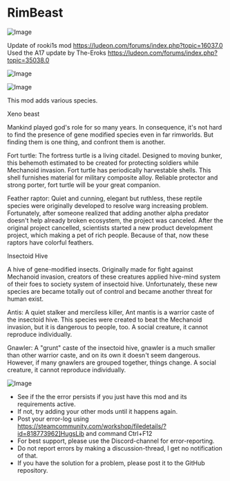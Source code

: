 # RimBeast

![Image](https://i.imgur.com/buuPQel.png)

Update of rooki1s mod
https://ludeon.com/forums/index.php?topic=16037.0
Used the A17 update by The-Eroks
https://ludeon.com/forums/index.php?topic=35038.0

![Image](https://i.imgur.com/pufA0kM.png)

	
![Image](https://i.imgur.com/Z4GOv8H.png)


This mod adds various species.

Xeno beast

Mankind played god's role for so many years.
In consequence, it's not hard to find the presence of gene modified species even in far rimworlds.
But finding them is one thing, and confront them is another.


Fort turtle: The fortress turtle is a living citadel. Designed to moving bunker, this behemoth estimated to be created for protecting soldiers while Mechanoid invasion. Fort turtle has periodically harvestable shells. This shell furnishes material for military composite alloy. Reliable protector and strong porter, fort turtle will be your great companion.


Feather raptor: Quiet and cunning, elegant but ruthless, these reptile species were originally developed to resolve warg increasing problem. Fortunately, after someone realized that adding another alpha predator doesn't help already broken ecosystem, the project was canceled. After the original project cancelled, scientists started a new product development project, which making a pet of rich people. Because of that, now these raptors have colorful feathers.

Insectoid Hive

A hive of gene-modified insects. Originally made for fight against Mechanoid invasion, creators of these creatures applied hive-mind system of their foes to society system of insectoid hive. Unfortunately, these new species are became totally out of control and became another threat for human exist.


Antis: A quiet stalker and merciless killer, Ant mantis is a warrior caste of the insectoid hive. This species were created to beat the Mechanoid invasion, but it is dangerous to people, too. A social creature, it cannot reproduce individually.


Gnawler: A "grunt" caste of the insectoid hive, gnawler is a much smaller than other warrior caste, and on its own it doesn't seem dangerous. However, if many gnawlers are grouped together, things change. A social creature, it cannot reproduce individually.


![Image](https://i.imgur.com/PwoNOj4.png)



-  See if the the error persists if you just have this mod and its requirements active.
-  If not, try adding your other mods until it happens again.
-  Post your error-log using https://steamcommunity.com/workshop/filedetails/?id=818773962]HugsLib and command Ctrl+F12
-  For best support, please use the Discord-channel for error-reporting.
-  Do not report errors by making a discussion-thread, I get no notification of that.
-  If you have the solution for a problem, please post it to the GitHub repository.




